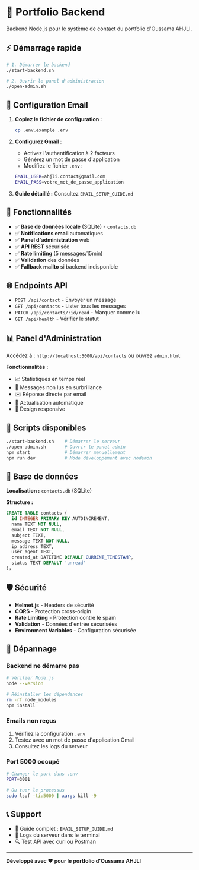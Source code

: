 # 🚀 Portfolio Backend

Backend Node.js pour le système de contact du portfolio d'Oussama AHJLI.

## ⚡ Démarrage rapide

```bash
# 1. Démarrer le backend
./start-backend.sh

# 2. Ouvrir le panel d'administration
./open-admin.sh
```

## 📧 Configuration Email

1. **Copiez le fichier de configuration :**
   ```bash
   cp .env.example .env
   ```

2. **Configurez Gmail :**
   - Activez l'authentification à 2 facteurs
   - Générez un mot de passe d'application
   - Modifiez le fichier `.env` :
   ```bash
   EMAIL_USER=ahjli.contact@gmail.com
   EMAIL_PASS=votre_mot_de_passe_application
   ```

3. **Guide détaillé :** Consultez `EMAIL_SETUP_GUIDE.md`

## 🎯 Fonctionnalités

- ✅ **Base de données locale** (SQLite) - `contacts.db`
- ✅ **Notifications email** automatiques
- ✅ **Panel d'administration** web
- ✅ **API REST** sécurisée
- ✅ **Rate limiting** (5 messages/15min)
- ✅ **Validation** des données
- ✅ **Fallback mailto** si backend indisponible

## 🌐 Endpoints API

- `POST /api/contact` - Envoyer un message
- `GET /api/contacts` - Lister tous les messages
- `PATCH /api/contacts/:id/read` - Marquer comme lu
- `GET /api/health` - Vérifier le statut

## 📊 Panel d'Administration

Accédez à : `http://localhost:5000/api/contacts` ou ouvrez `admin.html`

**Fonctionnalités :**
- 📈 Statistiques en temps réel
- 📧 Messages non lus en surbrillance
- ✉️ Réponse directe par email
- 🔄 Actualisation automatique
- 📱 Design responsive

## 🔧 Scripts disponibles

```bash
./start-backend.sh    # Démarrer le serveur
./open-admin.sh       # Ouvrir le panel admin
npm start             # Démarrer manuellement
npm run dev           # Mode développement avec nodemon
```

## 📁 Base de données

**Localisation :** `contacts.db` (SQLite)

**Structure :**
```sql
CREATE TABLE contacts (
  id INTEGER PRIMARY KEY AUTOINCREMENT,
  name TEXT NOT NULL,
  email TEXT NOT NULL,
  subject TEXT,
  message TEXT NOT NULL,
  ip_address TEXT,
  user_agent TEXT,
  created_at DATETIME DEFAULT CURRENT_TIMESTAMP,
  status TEXT DEFAULT 'unread'
);
```

## 🛡️ Sécurité

- **Helmet.js** - Headers de sécurité
- **CORS** - Protection cross-origin
- **Rate Limiting** - Protection contre le spam
- **Validation** - Données d'entrée sécurisées
- **Environment Variables** - Configuration sécurisée

## 🚨 Dépannage

### Backend ne démarre pas
```bash
# Vérifier Node.js
node --version

# Réinstaller les dépendances
rm -rf node_modules
npm install
```

### Emails non reçus
1. Vérifiez la configuration `.env`
2. Testez avec un mot de passe d'application Gmail
3. Consultez les logs du serveur

### Port 5000 occupé
```bash
# Changer le port dans .env
PORT=3001

# Ou tuer le processus
sudo lsof -ti:5000 | xargs kill -9
```

## 📞 Support

- 📖 Guide complet : `EMAIL_SETUP_GUIDE.md`
- 🐛 Logs du serveur dans le terminal
- 🔍 Test API avec curl ou Postman

---

**Développé avec ❤️ pour le portfolio d'Oussama AHJLI**
